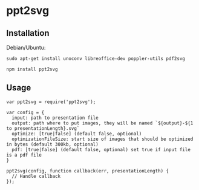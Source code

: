 # ppt2svg

## Installation

  Debian/Ubuntu:

  `sudo apt-get install unoconv libreoffice-dev poppler-utils pdf2svg`


  `npm install ppt2svg`

## Usage

    var ppt2svg = require('ppt2svg');

    var config = {
      input: path to presentation file
      output: path where to put images, they will be named `${output}-${1 to presentationLength}.svg`
      optimize: [true|false] (default false, optional)
      optimizationFileSize: start size of images that should be optimized in bytes (default 300kb, optional)
      pdf: [true|false] (default false, optional) set true if input file is a pdf file
    }

    ppt2svg(config, function callback(err, presentationLength) {
      // Handle callback
    });
